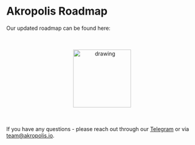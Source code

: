 # Akropolis Roadmap

Our updated roadmap сan be found here:

<br/>
<br/>
<div align="middle">
  <a href="https://www.notion.so/akropolis/675c3c2d7f6b44fe8ead0f43f9e79482?v=833c08d791e44053bdf0f442f0adc6f6" target="_blank" rel="noopener noreferrer">
    <img src="/images/development/roadmap.png" alt="drawing" width="152">
	</a>
</div>
<br/>
<br/>

If you have any questions - please reach out through our [Telegram](t.me/akropolis_official) or via [team@akropolis.io](mailto:team@akropolis.io).